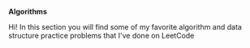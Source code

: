 **Algorithms**

Hi! In this section you will find some of my favorite algorithm and data structure practice problems that I've done on LeetCode 

